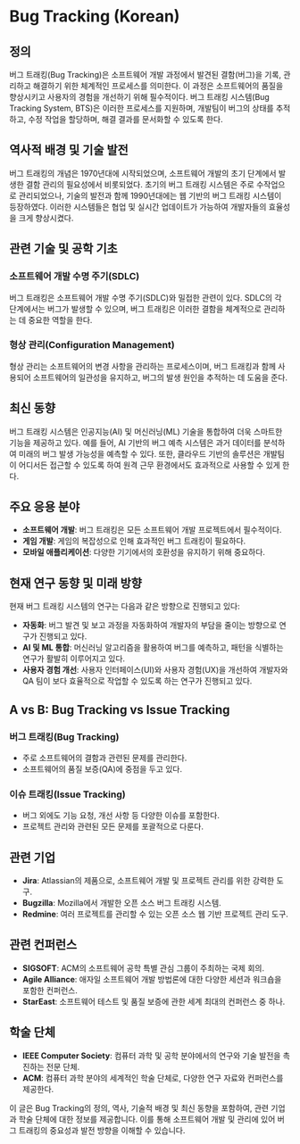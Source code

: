 # Bug Tracking (Korean)

## 정의

버그 트래킹(Bug Tracking)은 소프트웨어 개발 과정에서 발견된 결함(버그)을 기록, 관리하고 해결하기 위한 체계적인 프로세스를 의미한다. 이 과정은 소프트웨어의 품질을 향상시키고 사용자의 경험을 개선하기 위해 필수적이다. 버그 트래킹 시스템(Bug Tracking System, BTS)은 이러한 프로세스를 지원하며, 개발팀이 버그의 상태를 추적하고, 수정 작업을 할당하며, 해결 결과를 문서화할 수 있도록 한다.

## 역사적 배경 및 기술 발전

버그 트래킹의 개념은 1970년대에 시작되었으며, 소프트웨어 개발의 초기 단계에서 발생한 결함 관리의 필요성에서 비롯되었다. 초기의 버그 트래킹 시스템은 주로 수작업으로 관리되었으나, 기술의 발전과 함께 1990년대에는 웹 기반의 버그 트래킹 시스템이 등장하였다. 이러한 시스템들은 협업 및 실시간 업데이트가 가능하여 개발자들의 효율성을 크게 향상시켰다.

## 관련 기술 및 공학 기초

### 소프트웨어 개발 수명 주기(SDLC)

버그 트래킹은 소프트웨어 개발 수명 주기(SDLC)와 밀접한 관련이 있다. SDLC의 각 단계에서는 버그가 발생할 수 있으며, 버그 트래킹은 이러한 결함을 체계적으로 관리하는 데 중요한 역할을 한다.

### 형상 관리(Configuration Management)

형상 관리는 소프트웨어의 변경 사항을 관리하는 프로세스이며, 버그 트래킹과 함께 사용되어 소프트웨어의 일관성을 유지하고, 버그의 발생 원인을 추적하는 데 도움을 준다.

## 최신 동향

버그 트래킹 시스템은 인공지능(AI) 및 머신러닝(ML) 기술을 통합하여 더욱 스마트한 기능을 제공하고 있다. 예를 들어, AI 기반의 버그 예측 시스템은 과거 데이터를 분석하여 미래의 버그 발생 가능성을 예측할 수 있다. 또한, 클라우드 기반의 솔루션은 개발팀이 어디서든 접근할 수 있도록 하여 원격 근무 환경에서도 효과적으로 사용할 수 있게 한다.

## 주요 응용 분야

- **소프트웨어 개발**: 버그 트래킹은 모든 소프트웨어 개발 프로젝트에서 필수적이다.
- **게임 개발**: 게임의 복잡성으로 인해 효과적인 버그 트래킹이 필요하다.
- **모바일 애플리케이션**: 다양한 기기에서의 호환성을 유지하기 위해 중요하다.

## 현재 연구 동향 및 미래 방향

현재 버그 트래킹 시스템의 연구는 다음과 같은 방향으로 진행되고 있다:

- **자동화**: 버그 발견 및 보고 과정을 자동화하여 개발자의 부담을 줄이는 방향으로 연구가 진행되고 있다.
- **AI 및 ML 통합**: 머신러닝 알고리즘을 활용하여 버그를 예측하고, 패턴을 식별하는 연구가 활발히 이루어지고 있다.
- **사용자 경험 개선**: 사용자 인터페이스(UI)와 사용자 경험(UX)을 개선하여 개발자와 QA 팀이 보다 효율적으로 작업할 수 있도록 하는 연구가 진행되고 있다.

## A vs B: Bug Tracking vs Issue Tracking

### 버그 트래킹(Bug Tracking)

- 주로 소프트웨어의 결함과 관련된 문제를 관리한다.
- 소프트웨어의 품질 보증(QA)에 중점을 두고 있다.

### 이슈 트래킹(Issue Tracking)

- 버그 외에도 기능 요청, 개선 사항 등 다양한 이슈를 포함한다.
- 프로젝트 관리와 관련된 모든 문제를 포괄적으로 다룬다.

## 관련 기업

- **Jira**: Atlassian의 제품으로, 소프트웨어 개발 및 프로젝트 관리를 위한 강력한 도구.
- **Bugzilla**: Mozilla에서 개발한 오픈 소스 버그 트래킹 시스템.
- **Redmine**: 여러 프로젝트를 관리할 수 있는 오픈 소스 웹 기반 프로젝트 관리 도구.

## 관련 컨퍼런스

- **SIGSOFT**: ACM의 소프트웨어 공학 특별 관심 그룹이 주최하는 국제 회의.
- **Agile Alliance**: 애자일 소프트웨어 개발 방법론에 대한 다양한 세션과 워크숍을 포함한 컨퍼런스.
- **StarEast**: 소프트웨어 테스트 및 품질 보증에 관한 세계 최대의 컨퍼런스 중 하나.

## 학술 단체

- **IEEE Computer Society**: 컴퓨터 과학 및 공학 분야에서의 연구와 기술 발전을 촉진하는 전문 단체.
- **ACM**: 컴퓨터 과학 분야의 세계적인 학술 단체로, 다양한 연구 자료와 컨퍼런스를 제공한다.

이 글은 Bug Tracking의 정의, 역사, 기술적 배경 및 최신 동향을 포함하여, 관련 기업과 학술 단체에 대한 정보를 제공합니다. 이를 통해 소프트웨어 개발 및 관리에 있어 버그 트래킹의 중요성과 발전 방향을 이해할 수 있습니다.